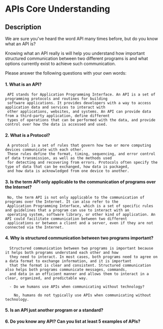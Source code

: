 # APIs Core Understanding

## Description

We are sure you've heard the word API many times before, but
do you know what an API is?

Knowing what an API really is will help you understand how important
structured communication between two different programs is and what
options currently exist to achieve such communication.

Please answer the following questions with your own words:

#### 1. What is an API?
     
     API stands for Application Programming Interface. An API is a set of programming protocols and routines for building 
     software applications. It provides developers with a way to access application data and services to interact with 
     other applications, websites, and systems. An API can provide data from a third-party application, define different 
     types of operations that can be performed with the data, and provide control over how the data is accessed and used.

#### 2. What is a Protocol?

     A protocol is a set of rules that govern how two or more computing devices communicate with each other. 
     These rules define the format, timing, sequencing, and error control of data transmission, as well as the methods used
     for detecting and recovering from errors. Protocols often specify the type of data that can be exchanged, how data is packaged,
     and how data is acknowledged from one device to another.


#### 3. Is the term API only applicable to the communication of programs over the Internet?
     
     No, the term API is not only applicable to the communication of programs over the Internet. It can also refer to the 
     Application Programming Interface, which is a set of specific rules and guidelines that a program can use to interact with an 
     operating system, software library, or other kind of application. An API could facilitate communication between two different 
     applications or between a client and a server, even if they are not connected via the Internet.


#### 4. Why is structured communication between two programs important?
       
      Structured communication between two programs is important because it helps both programs understand each other and how 
      they need to interact. In most cases, both programs need to agree on a data format to exchange information, and it is important 
      that the format is clear and consistent. Structured communication also helps both programs communicate messages, commands, 
      and data in an efficient manner and allows them to interact in a clear, organized, and predictable way.

      - Do we humans use APIs when communicating without technology?
      
        No, humans do not typically use APIs when communicating without technology.

   
#### 5. Is an API just another program or a standard?

#### 6. Do you know any API? Can you list at least 5 examples of APIs?
